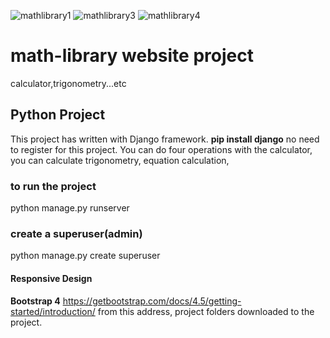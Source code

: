 ![mathlibrary1](https://user-images.githubusercontent.com/85527587/136821023-e0996c8a-ddf9-4075-a011-8e4d154a62a5.png)
![mathlibrary3](https://user-images.githubusercontent.com/85527587/136821047-fab3ff9d-004f-4ebe-9d3a-c1f02f5cae53.png)
![mathlibrary4](https://user-images.githubusercontent.com/85527587/136821077-5e186536-db01-496c-be42-5a947a7c10ba.png)
# math-library website project
calculator,trigonometry...etc
## Python Project
This project has written with Django framework. **pip install django**
no need to register for this project. 
You can do four operations with the calculator, you can calculate trigonometry, equation calculation, 

### to run the project
python manage.py runserver

### create a superuser(admin)
python manage.py create superuser

#### Responsive Design
**Bootstrap 4**
https://getbootstrap.com/docs/4.5/getting-started/introduction/
from this address, project folders downloaded to the project.
